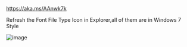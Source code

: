 https://aka.ms/AAnwk7k

Refresh the Font File Type Icon in Explorer,all of them are in Windows 7 Style

![image](https://github.com/MicaUI/Windows-Feedback/assets/6630660/8bd23d6f-c9ae-461d-beb0-a29e4e58b8b0)
